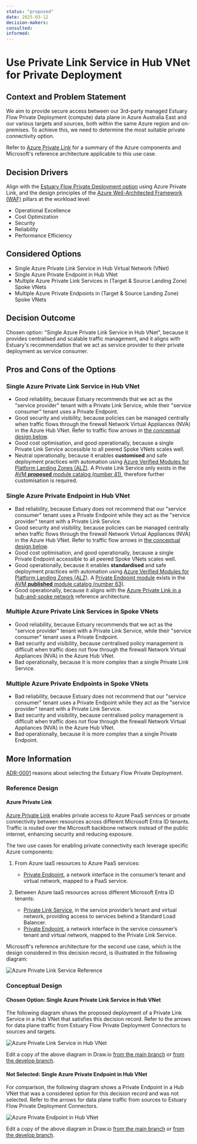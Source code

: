 ```yaml
---
status: "proposed"
date: 2025-03-12
decision-makers:
consulted:
informed:
---
```


# Use Private Link Service in Hub VNet for Private Deployment

## Context and Problem Statement

We aim to provide secure access between our 3rd-party managed Estuary Flow Private Deployment (compute) data plane in Azure Australia East and our various targets and sources, both within the same Azure region and on-premises. To achieve this, we need to determine the most suitable private connectivity option.

Refer to [Azure Private Link](#azure-private-link) for a summary of the Azure components and Microsoft's reference architecture applicable to this use case.

## Decision Drivers

Align with the [Estuary Flow Private Deployment option](https://docs.estuary.dev/getting-started/deployment-options/#private-deployment) using Azure Private Link, and the design principles of the [Azure Well-Architected Framework (WAF)](https://learn.microsoft.com/en-us/azure/well-architected/pillars) pillars at the workload level:

* Operational Excellence
* Cost Optimization
* Security
* Reliability
* Performance Efficiency

## Considered Options

* Single Azure Private Link Service in Hub Virtual Network (VNet)
* Single Azure Private Endpoint in Hub VNet
* Multiple Azure Private Link Services in (Target & Source Landing Zone) Spoke VNets
* Multiple Azure Private Endpoints in (Target & Source Landing Zone) Spoke VNets

## Decision Outcome

Chosen option: "Single Azure Private Link Service in Hub VNet", because it provides centralised and scalable traffic management, and it aligns with Estuary's recommendation that we act as service provider to their private deployment as service consumer.

## Pros and Cons of the Options

### Single Azure Private Link Service in Hub VNet

* Good reliability, because Estuary recommends that we act as the "service provider" tenant with a Private Link Service, while their "service consumer" tenant uses a Private Endpoint.
* Good security and visibility, because policies can be managed centrally when traffic flows through the firewall Network Virtual Appliances (NVA) in the Azure Hub VNet. Refer to traffic flow arrows in [the conceptual design below](#chosen-option-single-private-link-service-in-hub-vnet).
* Good cost optimisation, and good operationally, because a single Private Link Service accessible to all peered Spoke VNets scales well.
* Neutral operationally, because it enables **customised** and safe deployment practices with automation using [Azure Verified Modules for Platform Landing Zones (ALZ)](https://azure.github.io/Azure-Landing-Zones/terraform/). A Private Link Service only exists in the [AVM **proposed** module catalog (number 41)](https://azure.github.io/Azure-Verified-Modules/indexes/terraform/tf-resource-modules/#proposed-modules---), therefore further customisation is required.

### Single Azure Private Endpoint in Hub VNet

* Bad reliability, because Estuary does not recommend that our "service consumer" tenant uses a Private Endpoint while they act as the "service provider" tenant with a Private Link Service.
* Good security and visibility, because policies can be managed centrally when traffic flows through the firewall Network Virtual Appliances (NVA) in the Azure Hub VNet. Refer to traffic flow arrows in [the conceptual design below](#not-selected-single-private-endpoint-in-hub-vnet).
* Good cost optimisation, and good operationally, because a single Private Endpoint accessible to all peered Spoke VNets scales well.
* Good operationally, because it enables **standardised** and safe deployment practices with automation using [Azure Verified Modules for Platform Landing Zones (ALZ)](https://azure.github.io/Azure-Landing-Zones/terraform/). A [Private Endpoint module](https://registry.terraform.io/modules/Azure/avm-res-network-privateendpoint/azurerm/latest) exists in the [AVM **published** module catalog (number 63)](https://azure.github.io/Azure-Verified-Modules/indexes/terraform/tf-resource-modules/#published-modules-----).
* Good operationally, because it aligns with the [Azure Private Link in a hub-and-spoke network](https://learn.microsoft.com/en-us/azure/architecture/networking/guide/private-link-hub-spoke-network) reference architecture.

### Multiple Azure Private Link Services in Spoke VNets

* Good reliability, because Estuary recommends that we act as the "service provider" tenant with a Private Link Service, while their "service consumer" tenant uses a Private Endpoint.
* Bad security and visibility, because centralised policy management is difficult when traffic does not flow through the firewall Network Virtual Appliances (NVA) in the Azure Hub VNet.
* Bad operationally, because it is more complex than a single Private Link Service.

### Multiple Azure Private Endpoints in Spoke VNets

* Bad reliability, because Estuary does not recommend that our "service consumer" tenant uses a Private Endpoint while they act as the "service provider" tenant with a Private Link Service.
* Bad security and visibility, because centralised policy management is difficult when traffic does not flow through the firewall Network Virtual Appliances (NVA) in the Azure Hub VNet.
* Bad operationally, because it is more complex than a single Private Endpoint.

## More Information

[ADR-0001](0001-use-estuary-flow-private-deployment.md) reasons about selecting the Estuary Flow Private Deployment.

### Reference Design

#### Azure Private Link

[Azure Private Link](https://learn.microsoft.com/en-us/azure/private-link/private-link-overview) enables private access to Azure PaaS services or private connectivity between resources across different Microsoft Entra ID tenants. Traffic is routed over the Microsoft backbone network instead of the public internet, enhancing security and reducing exposure.

The two use cases for enabling private connectivity each leverage specific Azure components:

1. From Azure IaaS resources to Azure PaaS services:
    * [Private Endpoint](https://learn.microsoft.com/en-us/azure/private-link/private-endpoint-overview), a network interface in the consumer’s tenant and virtual network, mapped to a PaaS service.

2. Between Azure IaaS resources across different Microsoft Entra ID tenants:
    * [Private Link Service](https://learn.microsoft.com/en-us/azure/private-link/private-link-service-overview), in the service provider’s tenant and virtual network, providing access to services behind a Standard Load Balancer.
    * [Private Endpoint](https://learn.microsoft.com/en-us/azure/private-link/private-endpoint-overview), a network interface in the service consumer’s tenant and virtual network, mapped to the Private Link Service.

Microsoft's reference architecture for the second use case, which is the design considered in this decision record, is illustrated in the following diagram:

![Azure Private Link Service Reference](../diagrams/exports/private-link-service-reference.png)

### Conceptual Design

#### Chosen Option: Single Azure Private Link Service in Hub VNet

The following diagram shows the proposed deployment of a Private Link Service in a Hub VNet that satisfies this decision record. Refer to the arrows for data plane traffic from Estuary Flow Private Deployment Connectors to sources and targets.

![Azure Private Link Service in Hub VNet](../diagrams/exports/private-link-service-in-hub.png)

Edit a copy of the above diagram in Draw.io [from the main branch](https://app.diagrams.net/#Uhttps://raw.githubusercontent.com/NetAion/avm-compositions/main/docs/diagrams/source/private-link.drawio) or [from the develop branch](https://app.diagrams.net/#Uhttps://raw.githubusercontent.com/NetAion/avm-compositions/develop/docs/diagrams/source/private-link.drawio).

#### Not Selected: Single Azure Private Endpoint in Hub VNet

For comparison, the following diagram shows a Private Endpoint in a Hub VNet that was a considered option for this decision record and was not selected. Refer to the arrows for data plane traffic from sources to Estuary Flow Private Deployment Connectors.

![Azure Private Endpoint in Hub VNet](../diagrams/exports/private-link-endpoint-in-hub.png)

Edit a copy of the above diagram in Draw.io [from the main branch](https://app.diagrams.net/#Uhttps://raw.githubusercontent.com/NetAion/avm-compositions/main/docs/diagrams/source/private-link.drawio) or [from the develop branch](https://app.diagrams.net/#Uhttps://raw.githubusercontent.com/NetAion/avm-compositions/develop/docs/diagrams/source/private-link.drawio).
